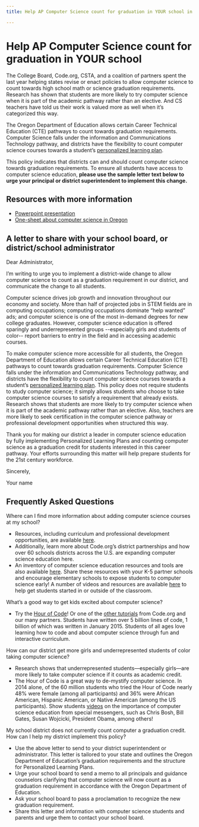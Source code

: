 ```yaml
---
title: Help AP Computer Science count for graduation in YOUR school in Oregon

---
```


# Help AP Computer Science count for graduation in YOUR school

The College Board, Code.org, CSTA, and a coalition of partners spent the last year helping states revise or enact policies to allow computer science to count towards high school math or science graduation requirements. Research has shown that students are more likely to try computer science when it is part of the academic pathway rather than an elective. And CS teachers have told us their work is valued more as well when it’s categorized this way. 

The Oregon Department of Education allows certain Career Technical Education (CTE) pathways to count towards graduation requirements. Computer Science falls under the information and Communications Technology pathway, and districts have the flexibility to count computer science courses towards a student’s <a href="http://www.ode.state.or.us/search/page/?id=1669" target="_blank">personalized learning plan</a>. 

This policy indicates that districts can and should count computer science towards graduation requirements. To ensure all students have access to computer science education, **please use the sample letter text below to urge your principal or district superintendent to implement this change.**


## Resources with more information
* [Powerpoint presentation](/files/computer_science_advocacy.pptx)
* [One-sheet about computer science in Oregon ](/files/states/OR.pdf)



## A letter to share with your school board, or district/school administrator

Dear Administrator, 

I’m writing to urge you to implement a district-wide change to allow computer science to count as a graduation requirement in our district, and communicate the change to all students. 

Computer science drives job growth and innovation throughout our economy and society. More than half of projected jobs in STEM fields are in computing occupations; computing occupations dominate “help wanted” ads; and computer science is one of the most in-demand degrees for new college graduates. However, computer science education is offered sparingly and underrepresented groups --especially girls and students of color-- report barriers to entry in the field and in accessing academic courses.   

To make computer science more accessible for all students, the Oregon Department of Education allows certain Career Technical Education (CTE) pathways to count towards graduation requirements. Computer Science falls under the information and Communications Technology pathway, and districts have the flexibility to count computer science courses towards a student’s <a href="http://www.ode.state.or.us/search/page/?id=1669" target="_blank">personalized learning plan</a>. This policy does not require students to study computer science; it simply allows students who choose to take computer science courses to satisfy a requirement that already exists. Research shows that students are more likely to try computer science when it is part of the academic pathway rather than an elective. Also, teachers are more likely to seek certification in the computer science pathway or professional development opportunities when structured this way. 

Thank you for making our district a leader in computer science education by fully implementing Personalized Learning Plans and counting computer science as a graduation credit for students interested in this career pathway. Your efforts surrounding this matter will help prepare students for the 21st century workforce.  

Sincerely, 

Your name



## Frequently Asked Questions

Where can I find more information about adding computer science courses at my school? 

+ Resources, including curriculum and professional development opportunities, are available [here](/educate/districts). 
+ Additionally, learn more about Code.org’s district partnerships and how over 60 schools districts across the U.S. are expanding computer science education here. 
+ An inventory of computer science education resources and tools are also available [here](/educate/3rdparty). 
Share these resources with your K-5 partner schools and encourage elementary schools to expose students to computer science early! A number of videos and resources are available [here](/educate/inspire) to help get students started in or outside of the classroom.

What’s a good way to get kids excited about computer science?

+ Try the [Hour of Code](http://hourofcode.com)! Or one of the [other tutorials](/learn/beyond) from Code.org and our many partners. Students have written over 5 billion lines of code, 1 billion of which was written in January 2015. Students of all ages love learning how to code and about computer science through fun and interactive curriculum.

How can our district get more girls and underrepresented students of color taking computer science?

+ Research shows that underrepresented students—especially girls—are more likely to take computer science if it counts as academic credit.
+ The Hour of Code is a great way to de-mystify computer science. In 2014 alone, of the 60 million students who tried the Hour of Code nearly 48% were female (among all participants) and 36% were African American, Hispanic American, or Native American (among the US participants). 
Show students [videos](http://hourofcode.com/us/resources#videos) on the importance of computer science education from special messengers, such as Chris Bosh, Bill Gates, Susan Wojcicki, President Obama, among others! 

My school district does not currently count computer a graduation credit. How can I help my district implement this policy?  

+ Use the above letter to send to your district superintendent or administrator. This letter is tailored to your state and outlines the Oregon Department of Education’s graduation requirements and the structure for Personalized Learning Plans. 
+ Urge your school board to send a memo to all principals and guidance counselors clarifying that computer science will now count as a graduation requirement in accordance with the Oregon Department of Education. 
+ Ask your school board to pass a proclamation to recognize the new graduation requirement. 
+ Share this letter and information with computer science students and parents and urge them to contact your school board.  
